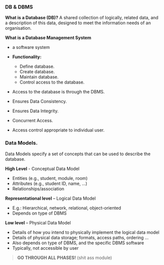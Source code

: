 
### DB & DBMS

**What is a Database (DB)?**
A shared collection of logically, related data, and a description of this data, designed to meet the information needs of an organisation.


**What is a Database Management System**
- a software system
- **Functionality:**
	- Define database.
	- Create database.
	- Maintain database.
	- Control access to the database.
- Access to the database is through the DBMS.

- Ensures Data Consistency.
- Ensures Data Integrity.
- Concurrent Access.
- Access control appropriate to individual user.


### Data Models.
Data Models specify a set of concepts that can be used to describe the database.

**High Level** - Conceptual Data Model
- Entities (e.g., student, module, room)
- Attributes (e.g., student ID, name, …)
- Relationships/association

**Representational level** – Logical Data Model
- E.g.: Hierarchical, network, relational, object-oriented
- Depends on type of DBMS


**Low level** – Physical Data Model
- Details of how you intend to physically implement the logical data model
- Details of physical data storage; formats, access paths, ordering …
- Also depends on type of DBMS, and the specific DBMS software
- Typically, not accessible by user

> **GO THROUGH ALL PHASES!**
> (shit ass module)


